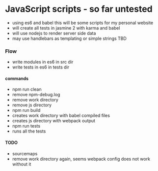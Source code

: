 # JavaScript scripts - so far untested 

* using es6 and babel this will be some scripts for my personal website
* will create all tests in jasmine 2 with karma and babel 
* will use nodejs to render server side data 
* may use handlebars as templating or simple strings TBD

### Flow
* write modules in es6 in src dir
* write tests in es6 in tests dir

#### commands
* npm run clean 
 * remove npm-debug.log
 * remove work directory 
 * remove js directory 
* npm run build
 * creates work directory with babel compiled files
 * creates js directory with webpack output
* npm run tests
 * runs all the tests

#### TODO
* sourcemaps 
* remove work directory again, seems webpack config does not work without it
